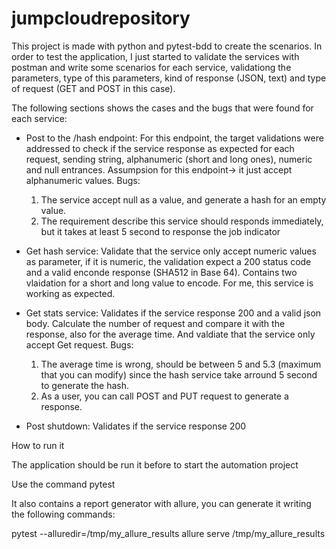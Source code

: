 # jumpcloudrepository

This project is made with python and pytest-bdd to create the scenarios. In order to test the application, I just started to validate the services with postman and write some scenarios for each service, validationg the parameters, type of this parameters, kind of response (JSON, text) and type of request (GET and POST in this case).

The following sections shows the cases and the bugs that were found for each service:

   - Post to the /hash endpoint: For this endpoint, the target validations were addressed to check if the service response as
     expected for each request, sending string, alphanumeric (short and long ones), numeric and null entrances. Assumpsion for
     this endpoint-> it just accept alphanumeric values. 
     Bugs:
     1. The service accept null as a value, and generate a hash for an empty value.
     2. The requirement describe this service should responds immediately, but it takes at least 5 second to response the job
        indicator

  - Get hash service: Validate that the service only accept numeric values as parameter, if it is numeric, the validation
    expect a 200 status code and a valid enconde response (SHA512 in Base 64). Contains two vlaidation for a short and long
    value to encode. For me, this service is working as expected.
    
  - Get stats service: Validates if the service response 200 and a valid json body. Calculate the number of request and
    compare it with the response, also for the average time. And valdiate that the service only accept Get request. 
    Bugs:
    1. The average time is wrong, should be between 5 and 5.3 (maximum that you can modify) since the hash service take
       arround 5 second to generate the hash.
    2. As a user, you can call POST and PUT request to generate a response.
  
  - Post shutdown: Validates if the service response 200

How to run it

The application should be run it before to start the automation project

Use the command pytest

It also contains a report generator with allure, you can generate it writing the following commands:

pytest --alluredir=/tmp/my_allure_results
allure serve /tmp/my_allure_results
